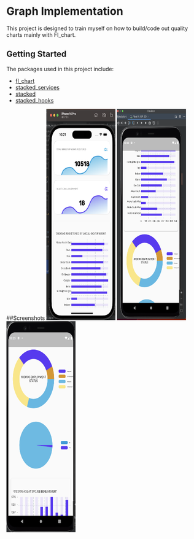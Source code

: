 # Graph Implementation

This project is designed to train myself 
on how to build/code out quality charts mainly with Fl_chart.

## Getting Started

The packages used in this project include:
- [fl_chart](https://pub.dev/packages/fl_chart)
- [stacked_services](https://pub.dev/packages/fl_chart)
- [stacked](https://pub.dev/packages/fl_chart)
- [stacked_hooks](https://pub.dev/packages/fl_chart)

##Screenshots
<img src="/asset/images/screenshot1.png" alt="Alt text" title="Optional title" width="180" height="550">
<img src="/asset/images/screenshot2.png" alt="Alt text" title="Optional title" width="180" height="550">
<img src="/asset/images/screenshot3.png" alt="Alt text" title="Optional title" width="180" height="550">
